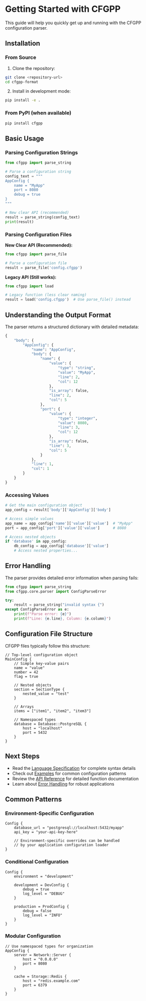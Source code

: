 # Getting Started with CFGPP

This guide will help you quickly get up and running with the CFGPP configuration parser.

## Installation

### From Source

1. Clone the repository:
```bash
git clone <repository-url>
cd cfgpp-format
```

2. Install in development mode:
```bash
pip install -e .
```

### From PyPI (when available)

```bash
pip install cfgpp
```

## Basic Usage

### Parsing Configuration Strings

```python
from cfgpp import parse_string

# Parse a configuration string
config_text = """
AppConfig {
    name = "MyApp"
    port = 8080
    debug = true
}
"""

# New clear API (recommended)
result = parse_string(config_text)
print(result)
```

### Parsing Configuration Files

**New Clear API (Recommended):**
```python
from cfgpp import parse_file

# Parse a configuration file  
result = parse_file('config.cfgpp')
```

**Legacy API (Still works):**
```python
from cfgpp import load

# Legacy function (less clear naming)
result = load('config.cfgpp')  # Use parse_file() instead
```

## Understanding the Output Format

The parser returns a structured dictionary with detailed metadata:

```python
{
    "body": {
        "AppConfig": {
            "name": "AppConfig",
            "body": {
                "name": {
                    "value": {
                        "type": "string",
                        "value": "MyApp",
                        "line": 2,
                        "col": 12
                    },
                    "is_array": false,
                    "line": 2,
                    "col": 5
                },
                "port": {
                    "value": {
                        "type": "integer",
                        "value": 8080,
                        "line": 3,
                        "col": 12
                    },
                    "is_array": false,
                    "line": 3,
                    "col": 5
                }
            },
            "line": 1,
            "col": 1
        }
    }
}
```

### Accessing Values

```python
# Get the main configuration object
app_config = result['body']['AppConfig']['body']

# Access simple values
app_name = app_config['name']['value']['value']  # "MyApp"
port = app_config['port']['value']['value']      # 8080

# Access nested objects
if 'database' in app_config:
    db_config = app_config['database']['value']
    # Access nested properties...
```

## Error Handling

The parser provides detailed error information when parsing fails:

```python
from cfgpp import parse_string
from cfgpp.core.parser import ConfigParseError

try:
    result = parse_string("invalid syntax {")
except ConfigParseError as e:
    print(f"Parse error: {e}")
    print(f"Line: {e.line}, Column: {e.column}")
```

## Configuration File Structure

CFGPP files typically follow this structure:

```cfgpp
// Top-level configuration object
MainConfig {
    // Simple key-value pairs
    name = "value"
    number = 42
    flag = true
    
    // Nested objects
    section = SectionType {
        nested_value = "test"
    }
    
    // Arrays
    items = ["item1", "item2", "item3"]
    
    // Namespaced types
    database = Database::PostgreSQL {
        host = "localhost"
        port = 5432
    }
}
```

## Next Steps

- Read the [Language Specification](language-specification.md) for complete syntax details
- Check out [Examples](examples.md) for common configuration patterns
- Review the [API Reference](api-reference.md) for detailed function documentation
- Learn about [Error Handling](error-handling.md) for robust applications

## Common Patterns

### Environment-Specific Configuration
```cfgpp
Config {
    database_url = "postgresql://localhost:5432/myapp"
    api_key = "your-api-key-here"
    
    // Environment-specific overrides can be handled
    // by your application configuration loader
}
```

### Conditional Configuration
```cfgpp
Config {
    environment = "development"
    
    development = DevConfig {
        debug = true
        log_level = "DEBUG"
    }
    
    production = ProdConfig {
        debug = false
        log_level = "INFO"
    }
}
```

### Modular Configuration
```cfgpp
// Use namespaced types for organization
AppConfig {
    server = Network::Server {
        host = "0.0.0.0"
        port = 8080
    }
    
    cache = Storage::Redis {
        host = "redis.example.com"
        port = 6379
    }
}
```
